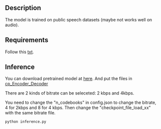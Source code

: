## Description
The model is trained on public speech datasets (maybe not works well on audio).

## Requirements
Follow this [txt](https://github.com/redmist328/APNet2/blob/main/requirements.txt).

## Inference
You can download pretrained model at [here](http://home.ustc.edu.cn/~redmist/codec/). And put the files in [cp_Encoder_Decoder](./cp_Encoder_Decoder)

There are 2 kinds of bitrate can be seleceted: 2 kbps and 4kbps.

You need to change the "n_codebooks" in config.json to change the bitrate, 4 for 2kbps and 8 for 4 kbps. Then change the "checkpoint_file_load_xx" with the same bitrate file.
```
python inference.py
```
